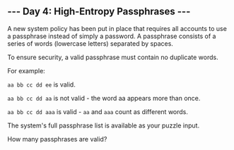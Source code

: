 ## --- Day 4: High-Entropy Passphrases ---
A new system policy has been put in place that requires all accounts 
to use a passphrase instead of simply a password. A passphrase consists 
of a series of words (lowercase letters) separated by spaces.
   
To ensure security, a valid passphrase must contain no duplicate words.
   
For example:
   
`aa bb cc dd ee` is valid.

`aa bb cc dd aa` is not valid - the word aa appears more than once.

`aa bb cc dd aaa` is valid - `aa` and `aaa` count as different words.

The system's full passphrase list is available as your puzzle input. 

How many passphrases are valid?
